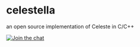 # celestella
an open source implementation of Celeste in C/C++

[![Join the chat](https://img.shields.io/badge/discord-join-7289DA.svg?logo=discord&longCache=true&style=flat)](https://discord.gg/3HugwABTtV)
